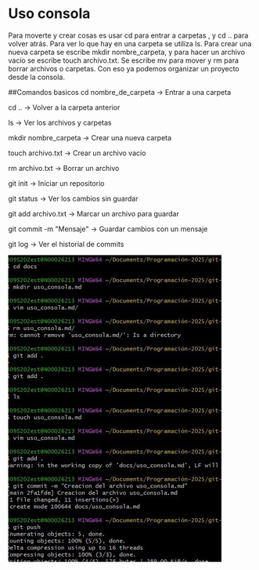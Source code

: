 # Uso consola
Para moverte y crear cosas es usar cd para entrar a carpetas , y cd .. para volver atrás. Para ver lo que hay en una carpeta se utiliza ls. Para crear una nueva carpeta se escribe mkdir nombre_carpeta, y para hacer un archivo vacío se escribe touch archivo.txt. Se escribe mv para mover y rm para borrar archivos o carpetas. Con eso ya podemos organizar un proyecto desde la consola.

##Comandos basicos
cd nombre_de_carpeta → Entrar a una carpeta

cd .. → Volver a la carpeta anterior

ls → Ver los archivos y carpetas 

mkdir nombre_carpeta → Crear una nueva carpeta

touch archivo.txt → Crear un archivo vacío

rm archivo.txt → Borrar un archivo

git init → Iniciar un repositorio

git status → Ver los cambios sin guardar

git add archivo.txt → Marcar un archivo para guardar

git commit -m "Mensaje" → Guardar cambios con un mensaje

git log → Ver el historial de commits

![Foto codigo](../images/USO_CONSOLA.jpg)
